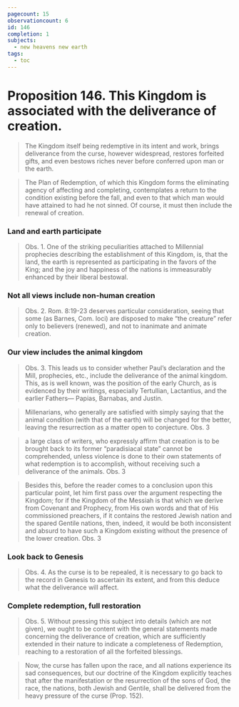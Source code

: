 ```yaml
---
pagecount: 15
observationcount: 6
id: 146
completion: 1
subjects:
  - new heavens new earth
tags:
  - toc
---
```

# Proposition 146. This Kingdom is associated with the deliverance of creation.

>The Kingdom itself being redemptive in its intent and work, brings deliverance from the curse, however widespread, restores forfeited gifts, and even bestows riches never before conferred upon man or the earth.

>The Plan of Redemption, of which this Kingdom forms the eliminating agency of affecting and completing, contemplates a return to the condition existing before the fall, and even to that which man would have attained to had he not sinned. Of course, it must then include the renewal of creation.
### Land and earth participate
>Obs. 1. One of the striking peculiarities attached to Millennial prophecies describing the establishment of this Kingdom, is, that the land, the earth is represented as participating in the favors of the King; and the joy and happiness of the nations is immeasurably enhanced by their liberal bestowal.
### Not all views include non-human creation
 >Obs. 2. Rom. 8:19-23 deserves particular consideration, seeing that some (as Barnes, Com. loci) are disposed to make “the creature” refer only to believers (renewed), and not to inanimate and animate creation.
### Our view includes the animal kingdom
>Obs. 3. This leads us to consider whether Paul’s declaration and the Mill, prophecies, etc., include the deliverance of the animal kingdom. This, as is well known, was the position of the early Church, as is evidenced by their writings, especially Tertullian, Lactantius, and the earlier Fathers— Papias, Barnabas, and Justin.

>Millenarians, who generally are satisfied with simply saying that the animal condition (with that of the earth) will be changed for the better, leaving the resurrection as a matter open to conjecture.
>Obs. 3


>a large class of writers, who expressly affirm that creation is to be brought back to its former “paradisiacal state” cannot be comprehended, unless violence is done to their own statements of what redemption is to accomplish, without receiving such a deliverance of the animals.
>Obs. 3

>Besides this, before the reader comes to a conclusion upon this particular point, let him first pass over the argument respecting the Kingdom; for if the Kingdom of the Messiah is that which we derive from Covenant and Prophecy, from His own words and that of His commissioned preachers, if it contains the restored Jewish nation and the spared Gentile nations, then, indeed, it would be both inconsistent and absurd to have such a Kingdom existing without the presence of the lower creation.
>Obs. 3
### Look back to Genesis
>Obs. 4. As the curse is to be repealed, it is necessary to go back to the record in Genesis to ascertain its extent, and from this deduce what the deliverance will affect.
### Complete redemption, full restoration
>Obs. 5. Without pressing this subject into details (which are not given), we ought to be content with the general statements made concerning the deliverance of creation, which are sufficiently extended in their nature to indicate a completeness of Redemption, reaching to a restoration of all the forfeited blessings.

>Now, the curse has fallen upon the race, and all nations experience its sad consequences, but our doctrine of the Kingdom explicitly teaches that after the manifestation or the resurrection of the sons of God, the race, the nations, both Jewish and Gentile, shall be delivered from the heavy pressure of the curse (Prop. 152).





